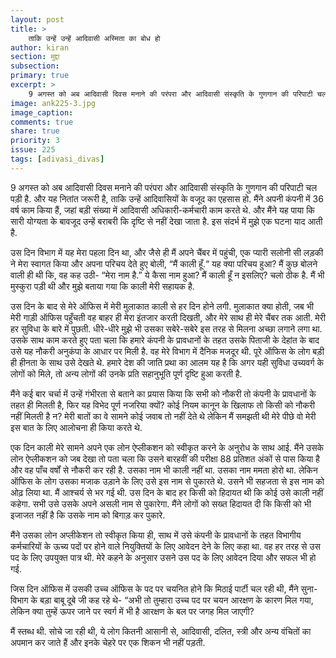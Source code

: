 ```yaml
---
layout: post
title: >
    ताकि उन्हें उन्हें आदिवासी अस्मिता का बोध हो
author: kiran
section: मुद्दा
subsection:
primary: true
excerpt: >
    9 अगस्त को अब आदिवासी दिवस मनाने की परंपरा और आदिवासी संस्कृति के गुणगान की परिपाटी चल पड़ी है. और यह नितांत जरूरी है, ताकि उन्हें आदिवासियों के वजूद का एहसास हो. मैंने अपनी कंपनी में 36 वर्ष काम किया हैं, जहां बड़ी संख्या में आदिवासी अधिकारी-कर्मचारी काम करते थे.
image: ank225-3.jpg
image_caption: 
comments: true
share: true
priority: 3
issue: 225
tags: [adivasi_divas]
---
```


9 अगस्त को अब आदिवासी दिवस मनाने की परंपरा और आदिवासी संस्कृति के गुणगान की परिपाटी चल पड़ी है. और यह नितांत जरूरी है, ताकि उन्हें आदिवासियों के वजूद का एहसास हो. मैंने अपनी कंपनी में 36 वर्ष काम किया हैं, जहां बड़ी संख्या में आदिवासी अधिकारी-कर्मचारी काम करते थे. और मैंने यह पाया कि सारी योग्यता के बावजूद उन्हें बराबरी कि दृष्टि से नहीं देखा जाता है. इस संदर्भ में मुझे एक घटना याद आती है.

उस दिन विभाग में यह मेरा पहला दिन था, और जैसे ही मैं अपने चैंबर में पहुंची, एक प्यारी सलोनी सी लड़की ने मेरा स्वागत किया और अपना परिचय देते हुए बोली, “मैं काली हूँ.“ यह क्या परिचय हुआ? मैं कुछ बोलने वाली ही थी कि, वह कह उठी- “मेरा नाम है.” ये कैसा नाम हुआ? मैं काली हूँ न इसलिए? चलो ठीक है. मैं भी मुस्कुरा पड़ी थी और मुझे बताया गया कि काली मेरी सहायक है.

उस दिन के बाद से मेरे ऑफिस में मेरी मुलाकात काली से हर दिन होने लगी. मुलाकात क्या होती, जब भी मेरी गाड़ी ऑफिस पहुँचती वह बाहर ही मेरा इंतजार करती दिखती, और मेरे साथ ही मेरे चैंबर तक आती. मेरी हर सुविधा के बारे में पुछती. धीरे-धीरे मुझे भी उसका सबेरे-सबेरे इस तरह से मिलना अच्छा लगाने लगा था. उसके साथ काम करते हुए पता चला कि हमारे कंपनी के प्रावधानों के तहत उसके पिताजी के देहांत के बाद उसे यह नौकरी अनुकंपा के आधार पर मिली है. वह मेरे विभाग में दैनिक मजदूर थी. पूरे ऑफिस के लोग बड़ी ही हीनता के साथ उसे देखते थे. हमारे देश की जाति प्रथा का आलम यह है कि अगर यही सुविधा उच्यवर्ग के लोगों को मिले, तो अन्य लोगों की उनके प्रति सहानुभूति पूर्ण दृष्टि हुआ करती है.

मैंने कई बार चर्चा में उन्हें गंभीरता से बताने का प्रयास किया कि सभी को नौकरी तो कंपनी के प्रावधानों के तहत ही मिलती है, फिर यह विभेद पूर्ण नजरिया क्यों? कोई नियम कानून के खिलाफ तो किसी को नौकरी नहीं मिलती है न?  मेरी बातों का वे सामने कोई जवाब तो नहीं देते थे लेकिन मैं समझती थी मेरे पीछे वो मेरी इस बात के लिए आलोचना ही किया करते थे.

एक दिन काली मेरे सामने अपने एक लोन ऐप्लीकशन को स्वीकृत करने के अनुरोध के साथ आई. मैंने उसके लोन ऐप्लीकशन को जब देखा तो पता चला कि उसने बारहवीं की परीक्षा 88 प्रतिशत  अंकों से पास किया है और वह पाँच वर्षों से नौकरी कर रही है. उसका नाम भी काली नहीं था. उसका नाम ममता होरो था. लेकिन ऑफिस के लोग उसका मजाक उड़ाने के लिए उसे इस नाम से पुकारते थे. उसने भी सहजता से इस नाम को ओढ़ लिया था. मैं आश्चर्य से भर गई थी. उस दिन के बाद हर किसी को हिदायत थी कि कोई उसे काली नहीं कहेगा. सभी उसे उसके अपने असली  नाम से पुकारेगा. मैंने लोगों को सख्त हिदायत दी कि किसी को भी इजाजत नहीं है कि उसके नाम को बिगाड़ कर पुकारे.

मैंने उसका लोन अप्लीकेशन तो स्वीकृत किया ही, साथ में उसे कंपनी के प्रावधानों के तहत विभागीय कर्मचारियों के ऊच्य पदों पर होने वाले नियुक्तियों के लिए आवेदन देने के लिए कहा था. वह हर तरह से उस पद के लिए उपयुक्त पात्र थी. मेरे कहने के अनुसार उसने उस पद के लिए आवेदन दिया और सफल भी हो गई.

जिस दिन ऑफिस में उसकी उच्च ऑफिस के पद पर चयनित होने कि मिठाई पार्टी चल रही थी, मैंने सुना- विभाग के बड़ा बाबू दूबे जी कह रहे थे- “अभी तो तुम्हारा उच्च पद पर चयन आरक्षण के कारण मिल गया, लेकिन क्या तुम्हें ऊपर जाने पर स्वर्ग में भी है आरक्षण के बल पर जगह मिल जाएगी?

मैं स्तब्ध थी. सोचे जा रही थी, ये लोग कितनी आसानी से, आदिवासी, दलित, स्त्री और अन्य वंचितों का अपमान कर जाते हैं और इनके चेहरे पर एक शिकन भी नहीं पड़ती.
